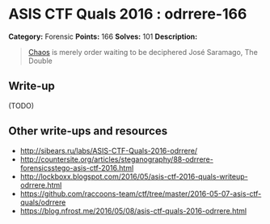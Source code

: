 # ASIS CTF Quals 2016 : odrrere-166

**Category:** Forensic
**Points:** 166
**Solves:** 101
**Description:**

> [Chaos](https://github.com/ctfs/write-ups-2016/tree/master/asis-ctf-quals-2016/forensics/odrrere-166/odrrere) is merely order waiting to be deciphered
José Saramago, The Double



## Write-up

(TODO)

## Other write-ups and resources

* http://sibears.ru/labs/ASIS-CTF-Quals-2016-odrrere/
* http://countersite.org/articles/steganography/88-odrrere-forensicsstego-asis-ctf-2016.html
* http://lockboxx.blogspot.com/2016/05/asis-ctf-2016-quals-writeup-odrrere.html
* https://github.com/raccoons-team/ctf/tree/master/2016-05-07-asis-ctf-quals/odrrere
* https://blog.nfrost.me/2016/05/08/asis-ctf-quals-2016-odrrere.html
